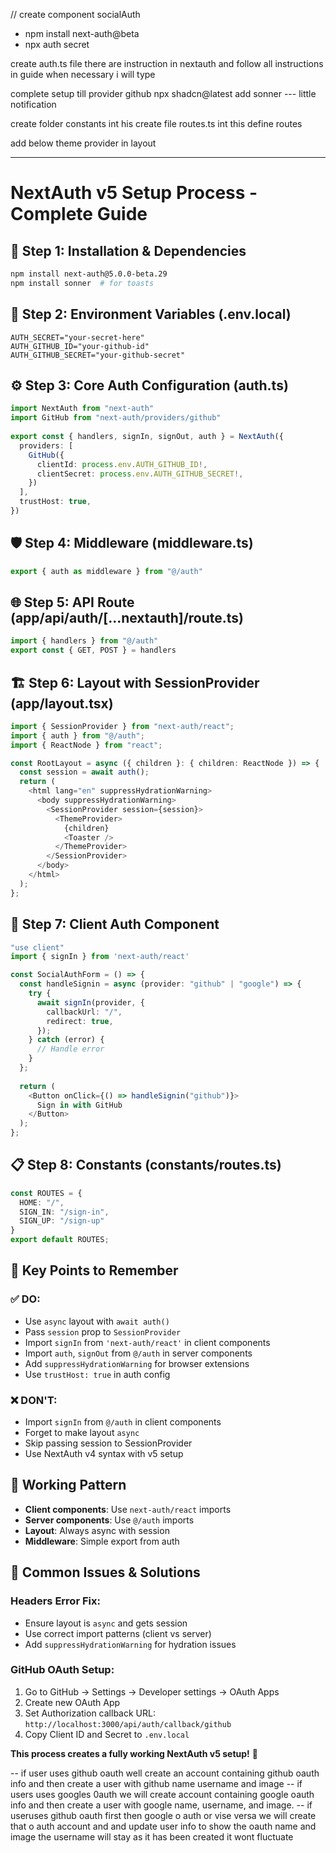 // create component socialAuth

- npm install next-auth@beta
- npx auth secret 



create auth.ts file there are instruction in nextauth
and follow all instructions in guide when necessary i will type 


complete setup till provider github 
npx shadcn@latest add sonner --- little notification 

 create folder constants
 int his create file routes.ts   int this define routes 

add <Toaster/> below theme provider in layout 

---

# NextAuth v5 Setup Process - Complete Guide

## 🔧 Step 1: Installation & Dependencies
```bash
npm install next-auth@5.0.0-beta.29
npm install sonner  # for toasts
```

## 🔑 Step 2: Environment Variables (.env.local)
```env
AUTH_SECRET="your-secret-here"
AUTH_GITHUB_ID="your-github-id"
AUTH_GITHUB_SECRET="your-github-secret"
```

## ⚙️ Step 3: Core Auth Configuration (auth.ts)
```typescript
import NextAuth from "next-auth"
import GitHub from "next-auth/providers/github"
 
export const { handlers, signIn, signOut, auth } = NextAuth({
  providers: [
    GitHub({
      clientId: process.env.AUTH_GITHUB_ID!,
      clientSecret: process.env.AUTH_GITHUB_SECRET!,
    })
  ],
  trustHost: true,
})
```

## 🛡️ Step 4: Middleware (middleware.ts)
```typescript
export { auth as middleware } from "@/auth"
```

## 🌐 Step 5: API Route (app/api/auth/[...nextauth]/route.ts)
```typescript
import { handlers } from "@/auth"
export const { GET, POST } = handlers
```

## 🏗️ Step 6: Layout with SessionProvider (app/layout.tsx)
```typescript
import { SessionProvider } from "next-auth/react";
import { auth } from "@/auth";
import { ReactNode } from "react";

const RootLayout = async ({ children }: { children: ReactNode }) => {
  const session = await auth();
  return (
    <html lang="en" suppressHydrationWarning>
      <body suppressHydrationWarning>
        <SessionProvider session={session}>
          <ThemeProvider>
            {children}
            <Toaster />
          </ThemeProvider>
        </SessionProvider>
      </body>
    </html>
  );
};
```

## 🔐 Step 7: Client Auth Component
```typescript
"use client"
import { signIn } from 'next-auth/react'

const SocialAuthForm = () => {
  const handleSignin = async (provider: "github" | "google") => {
    try {
      await signIn(provider, {
        callbackUrl: "/",
        redirect: true,
      });
    } catch (error) {
      // Handle error
    }
  };
  
  return (
    <Button onClick={() => handleSignin("github")}>
      Sign in with GitHub
    </Button>
  );
};
```

## 📋 Step 8: Constants (constants/routes.ts)
```typescript
const ROUTES = {
  HOME: "/",
  SIGN_IN: "/sign-in",
  SIGN_UP: "/sign-up"
}
export default ROUTES;
```

## 🚨 Key Points to Remember

### ✅ DO:
- Use `async` layout with `await auth()`
- Pass `session` prop to `SessionProvider`
- Import `signIn` from `'next-auth/react'` in client components
- Import `auth`, `signOut` from `@/auth` in server components
- Add `suppressHydrationWarning` for browser extensions
- Use `trustHost: true` in auth config

### ❌ DON'T:
- Import `signIn` from `@/auth` in client components
- Forget to make layout `async`
- Skip passing session to SessionProvider
- Use NextAuth v4 syntax with v5 setup

## 🎯 Working Pattern
- **Client components**: Use `next-auth/react` imports
- **Server components**: Use `@/auth` imports
- **Layout**: Always async with session
- **Middleware**: Simple export from auth

## 🔧 Common Issues & Solutions

### Headers Error Fix:
- Ensure layout is `async` and gets session
- Use correct import patterns (client vs server)
- Add `suppressHydrationWarning` for hydration issues

### GitHub OAuth Setup:
1. Go to GitHub → Settings → Developer settings → OAuth Apps
2. Create new OAuth App
3. Set Authorization callback URL: `http://localhost:3000/api/auth/callback/github`
4. Copy Client ID and Secret to `.env.local`

**This process creates a fully working NextAuth v5 setup!** 🚀




-- if user uses github oauth well create an account containing github oauth info and then create a user with github name username and image
-- if users uses googles 0auth we will create account containing google oauth info and then create a user with google name, username, and image.
-- if useruses github oauth first then google o auth or vise versa we will create that o auth account and and update user info to show the oauth name and image the username will stay as it has been created it wont fluctuate 